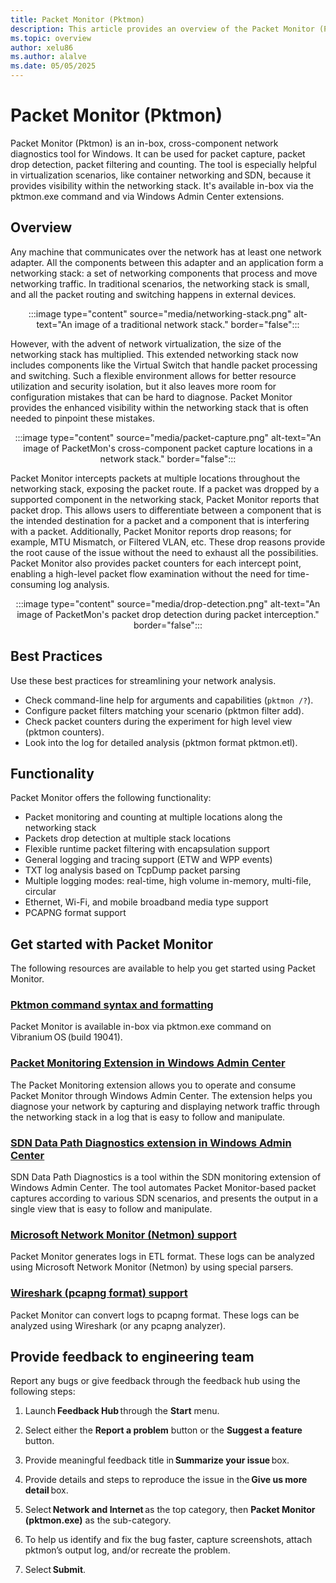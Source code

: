 ```yaml
---
title: Packet Monitor (Pktmon)
description: This article provides an overview of the Packet Monitor (Pktmon) network diagnostics tool and its uses.
ms.topic: overview
author: xelu86
ms.author: alalve
ms.date: 05/05/2025
---
```


# Packet Monitor (Pktmon)

Packet Monitor (Pktmon) is an in-box, cross-component network diagnostics tool for Windows. It can be used for packet capture, packet drop detection, packet filtering and counting. The tool is especially helpful in virtualization scenarios, like container networking and SDN, because it provides visibility within the networking stack. It's available in-box via the pktmon.exe command and via Windows Admin Center extensions.

## Overview

Any machine that communicates over the network has at least one network adapter. All the components between this adapter and an application form a networking stack: a set of networking components that process and move networking traffic. In traditional scenarios, the networking stack is small, and all the packet routing and switching happens in external devices.

<center>

:::image type="content" source="media/networking-stack.png" alt-text="An image of a traditional network stack." border="false":::

</center>

However, with the advent of network virtualization, the size of the networking stack has multiplied. This extended networking stack now includes components like the Virtual Switch that handle packet processing and switching. Such a flexible environment allows for better resource utilization and security isolation, but it also leaves more room for configuration mistakes that can be hard to diagnose. Packet Monitor provides the enhanced visibility within the networking stack that is often needed to pinpoint these mistakes.

<center>

:::image type="content" source="media/packet-capture.png" alt-text="An image of PacketMon's cross-component packet capture locations in a network stack." border="false":::

</center>

Packet Monitor intercepts packets at multiple locations throughout the networking stack, exposing the packet route. If a packet was dropped by a supported component in the networking stack, Packet Monitor reports that packet drop. This allows users to differentiate between a component that is the intended destination for a packet and a component that is interfering with a packet. Additionally, Packet Monitor reports drop reasons; for example, MTU Mismatch, or Filtered VLAN, etc. These drop reasons provide the root cause of the issue without the need to exhaust all the possibilities. Packet Monitor also provides packet counters for each intercept point, enabling a high-level packet flow examination without the need for time-consuming log analysis.

<center>

:::image type="content" source="media/drop-detection.png" alt-text="An image of PacketMon's packet drop detection during packet interception." border="false":::

</center>

## Best Practices

Use these best practices for streamlining your network analysis.

- Check command-line help for arguments and capabilities (`pktmon /?`).
- Configure packet filters matching your scenario (pktmon filter add).
- Check packet counters during the experiment for high level view (pktmon counters).
- Look into the log for detailed analysis (pktmon format pktmon.etl).

## Functionality

Packet Monitor offers the following functionality:

- Packet monitoring and counting at multiple locations along the networking stack
- Packets drop detection at multiple stack locations
- Flexible runtime packet filtering with encapsulation support
- General logging and tracing support (ETW and WPP events)
- TXT log analysis based on TcpDump packet parsing
- Multiple logging modes: real-time, high volume in-memory, multi-file, circular
- Ethernet, Wi-Fi, and mobile broadband media type support
- PCAPNG format support

## Get started with Packet Monitor

The following resources are available to help you get started using Packet Monitor.

### [Pktmon command syntax and formatting](pktmon-syntax.md)

Packet Monitor is available in-box via pktmon.exe command on Vibranium OS (build 19041).

### [Packet Monitoring Extension in Windows Admin Center](pktmon-wac-extension.md)

The Packet Monitoring extension allows you to operate and consume Packet Monitor through Windows Admin Center. The extension helps you diagnose your network by capturing and displaying network traffic through the networking stack in a log that is easy to follow and manipulate.

### [SDN Data Path Diagnostics extension in Windows Admin Center](pktmon-sdn-data-path-wac-extension.md)

SDN Data Path Diagnostics is a tool within the SDN monitoring extension of Windows Admin Center. The tool automates Packet Monitor-based packet captures according to various SDN scenarios, and presents the output in a single view that is easy to follow and manipulate.

### [Microsoft Network Monitor (Netmon) support](pktmon-netmon-support.md)

Packet Monitor generates logs in ETL format. These logs can be analyzed using Microsoft Network Monitor (Netmon) by using special parsers.

### [Wireshark (pcapng format) support](pktmon-pcapng-support.md)

Packet Monitor can convert logs to pcapng format. These logs can be analyzed using Wireshark (or any pcapng analyzer).

## Provide feedback to engineering team

Report any bugs or give feedback through the feedback hub using the following steps:

1. Launch **Feedback Hub** through the **Start** menu.

1. Select either the **Report a problem** button or the **Suggest a feature** button.

1. Provide meaningful feedback title in **Summarize your issue** box.

1. Provide details and steps to reproduce the issue in the **Give us more detail** box.

1. Select **Network and Internet** as the top category, then **Packet Monitor (pktmon.exe)** as the sub-category.

1. To help us identify and fix the bug faster, capture screenshots, attach pktmon’s output log, and/or recreate the problem.

1. Select **Submit**.
